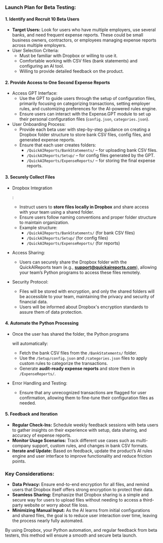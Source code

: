 ### **Launch Plan for Beta Testing:**

#### **1. Identify and Recruit 10 Beta Users**

- **Target Users:** Look for users who have multiple employers, use several banks, and need frequent expense reports. These could be small business owners, contractors, or employees managing expense reports across multiple employers.
- User Selection Criteria:
  - Must be familiar with Dropbox or willing to use it.
  - Comfortable working with CSV files (bank statements) and configuring an AI tool.
  - Willing to provide detailed feedback on the product.

#### **2. Provide Access to One Second Expense Reports**

- Access GPT Interface:
  - Use the GPT to guide users through the setup of configuration files, primarily focusing on categorizing transactions, setting employer rules, and customizing preferences for the AI-powered rules engine.
  - Ensure users can interact with the Expense.GPT module to set up their personal configuration files (`config.json`, `categories.json`).
- User Onboarding Process:
  - Provide each beta user with step-by-step guidance on creating a Dropbox folder structure to store bank CSV files, config files, and generated expense reports.
  - Ensure that each user creates folders:
    - `/QuickAIReports/BankStatements/` – for uploading bank CSV files.
    - `/QuickAIReports/Setup/` – for config files generated by the GPT.
    - `/QuickAIReports/ExpenseReports/` – for storing the final expense reports.

#### **3. Securely Collect Files**

- Dropbox Integration

  :

  - Instruct users to **store files locally in Dropbox** and share access with your team using a shared folder.
  - Ensure users follow naming conventions and proper folder structure to maintain organization.
  - Example structure:
    - `/QuickAIReports/BankStatements/` (for bank CSV files)
    - `/QuickAIReports/Setup/` (for config files)
    - `/QuickAIReports/ExpenseReports/` (for reports)

- Access Sharing:

  - Users can securely share the Dropbox folder with the QuickAIReports team (e.g., **[support@quickaireports.com](mailto:support@quickaireports.com)**), allowing your team’s Python programs to access these files remotely.

- Security Protocol:

  - Files will be stored with encryption, and only the shared folders will be accessible to your team, maintaining the privacy and security of financial data.
  - Users will be informed about Dropbox's encryption standards to assure them of data protection.

#### **4. Automate the Python Processing**

- Once the user has shared the folder, the Python programs

   will automatically:

  - Fetch the bank CSV files from the `/BankStatements/` folder.
  - Use the `/Setup/config.json` and `/categories.json` files to apply custom rules to categorize the transactions.
  - Generate **audit-ready expense reports** and store them in `/ExpenseReports/`.

- Error Handling and Testing:

  - Ensure that any unrecognized transactions are flagged for user confirmation, allowing them to fine-tune their configuration files as needed.

#### **5. Feedback and Iteration**

- **Regular Check-Ins:** Schedule weekly feedback sessions with beta users to gather insights on their experience with setup, data sharing, and accuracy of expense reports.
- **Monitor Usage Scenarios:** Track different use cases such as multi-company support, custom rules, and changes in bank CSV formats.
- **Iterate and Update:** Based on feedback, update the product’s AI rules engine and user interface to improve functionality and reduce friction points.

### **Key Considerations:**

- **Data Privacy:** Ensure end-to-end encryption for all files, and remind users that Dropbox itself offers strong encryption to protect their data.
- **Seamless Sharing:** Emphasize that Dropbox sharing is a simple and secure way for users to upload files without needing to access a third-party website or worry about file loss.
- **Minimizing Manual Input:** As the AI learns from initial configurations and shared files, the goal is to reduce user interaction over time, leaving the process nearly fully automated.

By using Dropbox, your Python automation, and regular feedback from beta testers, this method will ensure a smooth and secure beta launch.